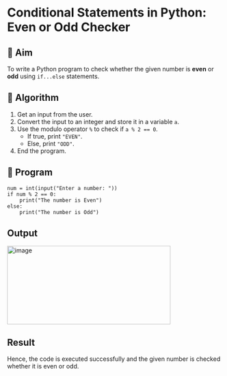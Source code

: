 # Conditional Statements in Python: Even or Odd Checker

## 🎯 Aim
To write a Python program to check whether the given number is **even** or **odd** using `if...else` statements.

## 🧠 Algorithm
1. Get an input from the user.
2. Convert the input to an integer and store it in a variable `a`.
3. Use the modulo operator `%` to check if `a % 2 == 0`.
   - If true, print `"EVEN"`.
   - Else, print `"ODD"`.
4. End the program.

## 🧾 Program
```
num = int(input("Enter a number: "))
if num % 2 == 0:
    print("The number is Even")
else:
    print("The number is Odd")
```
## Output

<img width="382" height="183" alt="image" src="https://github.com/user-attachments/assets/c809e148-61f7-4fa3-9e35-b580834200ee" />

## Result

Hence, the code is executed successfully and the given number is checked whether it is even or odd.
